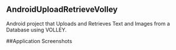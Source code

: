 ## AndroidUploadRetrieveVolley
Android project that Uploads and Retrieves Text and Images from a Database using VOLLEY.

##Application Screenshots
